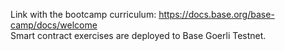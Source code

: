 ﻿Link with the bootcamp curriculum: https://docs.base.org/base-camp/docs/welcome  
Smart contract exercises are deployed to Base Goerli Testnet.





